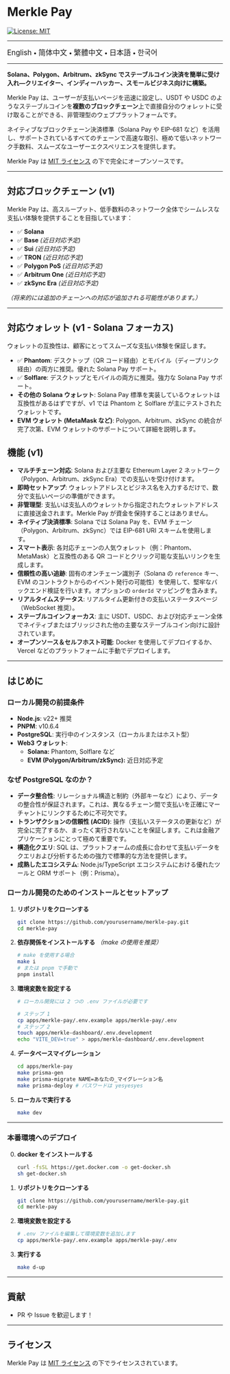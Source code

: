 # Merkle Pay

[![License: MIT](https://img.shields.io/badge/License-MIT-yellow.svg)](LICENSE)

---

<a href="README.md" style="text-decoration: none;"><span style="font-size: larger;">English</span></a> <span> • </span>
<a href="README_zh-CN.md" style="text-decoration: none;"><span style="font-size: larger;">简体中文</span></a> <span> • </span>
<a href="README_zh-TW.md" style="text-decoration: none;"><span style="font-size: larger;">繁體中文</span></a> <span> • </span>
<a href="README_jp.md" style="text-decoration: none;"><span style="font-size: larger;">日本語</span></a><span> • </span>
<a href="README_kr.md" style="text-decoration: none;"><span style="font-size: larger;">한국어</span></a>

---

**Solana、Polygon、Arbitrum、zkSync でステーブルコイン決済を簡単に受け入れ—クリエイター、インディーハッカー、スモールビジネス向けに構築。**

Merkle Pay は、ユーザーが支払いページを迅速に設定し、USDT や USDC のようなステーブルコインを**複数のブロックチェーン**上で直接自分のウォレットに受け取ることができる、非管理型のウェブプラットフォームです。

ネイティブなブロックチェーン決済標準（Solana Pay や EIP-681 など）を活用し、サポートされているすべてのチェーンで高速な取引、極めて低いネットワーク手数料、スムーズなユーザーエクスペリエンスを提供します。

Merkle Pay は [MIT ライセンス](LICENSE) の下で完全にオープンソースです。

---

## 対応ブロックチェーン (v1)

Merkle Pay は、高スループット、低手数料のネットワーク全体でシームレスな支払い体験を提供することを目指しています：

- ✅ **Solana**
- ✅ **Base** _(近日対応予定)_
- ✅ **Sui** _(近日対応予定)_
- ✅ **TRON** _(近日対応予定)_
- ✅ **Polygon PoS** _(近日対応予定)_
- ✅ **Arbitrum One** _(近日対応予定)_
- ✅ **zkSync Era** _(近日対応予定)_

_（将来的には追加のチェーンへの対応が追加される可能性があります。）_

---

## 対応ウォレット (v1 - Solana フォーカス)

ウォレットの互換性は、顧客にとってスムーズな支払い体験を保証します。

- ✅ **Phantom**: デスクトップ（QR コード経由）とモバイル（ディープリンク経由）の両方に推奨。優れた Solana Pay サポート。
- ✅ **Solflare**: デスクトップとモバイルの両方に推奨。強力な Solana Pay サポート。
- **その他の Solana ウォレット**: Solana Pay 標準を実装しているウォレットは互換性があるはずですが、v1 では Phantom と Solflare が主にテストされたウォレットです。
- **EVM ウォレット (MetaMask など)**: Polygon、Arbitrum、zkSync の統合が完了次第、EVM ウォレットのサポートについて詳細を説明します。

## 機能 (v1)

- **マルチチェーン対応**: Solana および主要な Ethereum Layer 2 ネットワーク（Polygon、Arbitrum、zkSync Era）での支払いを受け付けます。
- **即時セットアップ**: ウォレットアドレスとビジネス名を入力するだけで、数分で支払いページの準備ができます。
- **非管理型**: 支払いは支払人のウォレットから指定されたウォレットアドレスに直接送金されます。Merkle Pay が資金を保持することはありません。
- **ネイティブ決済標準**: Solana では Solana Pay を、EVM チェーン（Polygon、Arbitrum、zkSync）では EIP-681 URI スキームを使用します。
- **スマート表示**: 各対応チェーンの人気ウォレット（例：Phantom、MetaMask）と互換性のある QR コードとクリック可能な支払いリンクを生成します。
- **信頼性の高い追跡**: 固有のオンチェーン識別子（Solana の `reference` キー、EVM のコントラクトからのイベント発行の可能性）を使用して、堅牢なバックエンド検証を行います。オプションの `orderId` マッピングを含みます。
- **リアルタイムステータス**: リアルタイム更新付きの支払いステータスページ（WebSocket 推奨）。
- **ステーブルコインフォーカス**: 主に USDT、USDC、および対応チェーン全体でネイティブまたはブリッジされた他の主要なステーブルコイン向けに設計されています。
- **オープンソース＆セルフホスト可能**: Docker を使用してデプロイするか、Vercel などのプラットフォームに手動でデプロイします。

---

## はじめに

### ローカル開発の前提条件

- **Node.js**: v22+ 推奨
- **PNPM**: v10.6.4
- **PostgreSQL**: 実行中のインスタンス（ローカルまたはホスト型）
- **Web3 ウォレット**:
  - **Solana:** Phantom, Solflare など
  - **EVM (Polygon/Arbitrum/zkSync):** 近日対応予定

### なぜ PostgreSQL なのか？

- **データ整合性**: リレーショナル構造と制約（外部キーなど）により、データの整合性が保証されます。これは、異なるチェーン間で支払いを正確にマーチャントにリンクするために不可欠です。
- **トランザクションの信頼性 (ACID)**: 操作（支払いステータスの更新など）が完全に完了するか、まったく実行されないことを保証します。これは金融アプリケーションにとって極めて重要です。
- **構造化クエリ**: SQL は、プラットフォームの成長に合わせて支払いデータをクエリおよび分析するための強力で標準的な方法を提供します。
- **成熟したエコシステム**: Node.js/TypeScript エコシステムにおける優れたツールと ORM サポート（例：Prisma）。

### ローカル開発のためのインストールとセットアップ

1.  **リポジトリをクローンする**

    ```bash
    git clone https://github.com/yourusername/merkle-pay.git
    cd merkle-pay
    ```

2.  **依存関係をインストールする**
    _（make の使用を推奨）_

    ```bash
    # make を使用する場合
    make i
    # または pnpm で手動で
    pnpm install
    ```

3.  **環境変数を設定する**

    ```bash
    # ローカル開発には 2 つの .env ファイルが必要です

    # ステップ 1
    cp apps/merkle-pay/.env.example apps/merkle-pay/.env
    # ステップ 2
    touch apps/merkle-dashboard/.env.development
    echo "VITE_DEV=true" > apps/merkle-dashboard/.env.development
    ```

4.  **データベースマイグレーション**

    ```bash
    cd apps/merkle-pay
    make prisma-gen
    make prisma-migrate NAME=あなたの_マイグレーション名
    make prisma-deploy # パスワードは yesyesyes
    ```

5.  **ローカルで実行する**
    ```bash
    make dev
    ```

---

### 本番環境へのデプロイ

0.  **docker をインストールする**

    ```bash
    curl -fsSL https://get.docker.com -o get-docker.sh
    sh get-docker.sh
    ```

1.  **リポジトリをクローンする**

    ```bash
    git clone https://github.com/yourusername/merkle-pay.git
    cd merkle-pay
    ```

2.  **環境変数を設定する**

    ```bash
    # .env ファイルを編集して環境変数を追加します
    cp apps/merkle-pay/.env.example apps/merkle-pay/.env
    ```

3.  **実行する**
    ```bash
    make d-up
    ```

---

## 貢献

- PR や Issue を歓迎します！

---

## ライセンス

Merkle Pay は [MIT ライセンス](LICENSE) の下でライセンスされています。

